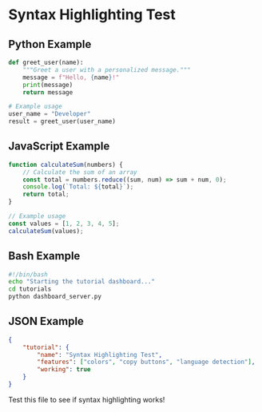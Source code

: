 # Syntax Highlighting Test

## Python Example
```python
def greet_user(name):
    """Greet a user with a personalized message."""
    message = f"Hello, {name}!"
    print(message)
    return message

# Example usage
user_name = "Developer"
result = greet_user(user_name)
```

## JavaScript Example
```javascript
function calculateSum(numbers) {
    // Calculate the sum of an array
    const total = numbers.reduce((sum, num) => sum + num, 0);
    console.log(`Total: ${total}`);
    return total;
}

// Example usage
const values = [1, 2, 3, 4, 5];
calculateSum(values);
```

## Bash Example
```bash
#!/bin/bash
echo "Starting the tutorial dashboard..."
cd tutorials
python dashboard_server.py
```

## JSON Example
```json
{
    "tutorial": {
        "name": "Syntax Highlighting Test",
        "features": ["colors", "copy buttons", "language detection"],
        "working": true
    }
}
```

Test this file to see if syntax highlighting works! 